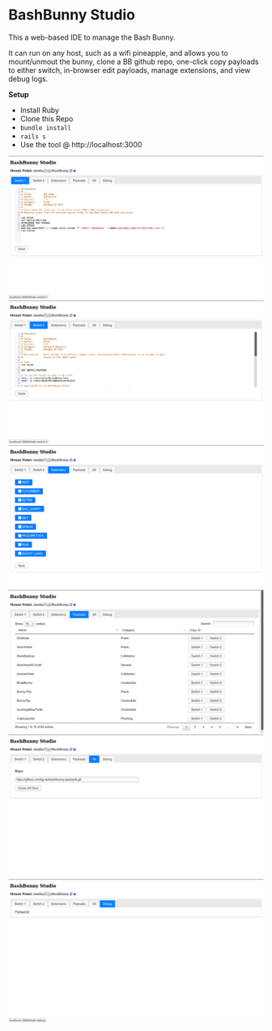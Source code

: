 # BashBunny Studio

This a web-based IDE to manage the Bash Bunny.

It can run on any host, such as a wifi pineapple, and allows you to mount/unmout the bunny, clone a BB github repo, one-click copy payloads to either switch, in-browser edit payloads, manage extensions, and view debug logs.

**Setup**
- Install Ruby
- Clone this Repo
- `bundle install`
- `rails s`
- Use the tool @ http://localhost:3000

![alt text](public/screens/1.png)
![alt text](public/screens/2.png)
![alt text](public/screens/3.png)
![alt text](public/screens/4.png)
![alt text](public/screens/5.png)
![alt text](public/screens/6.png)